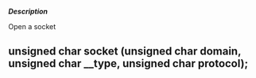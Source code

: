 ***Description***

Open a socket
## unsigned char socket (unsigned char domain, unsigned char __type, unsigned char protocol);

